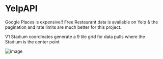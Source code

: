 # YelpAPI
Google Places is expensive!! Free Restaurant data is available on Yelp & the pagination and rate limits are much better for this project.

V1 Stadium coordinates generate a 9 tile grid for data pulls where the Stadium is the center point

![image](https://github.com/Alex-Zeo/YelpAPI/assets/6181715/16d74044-fa5f-4c95-bb32-c66876031e10)

